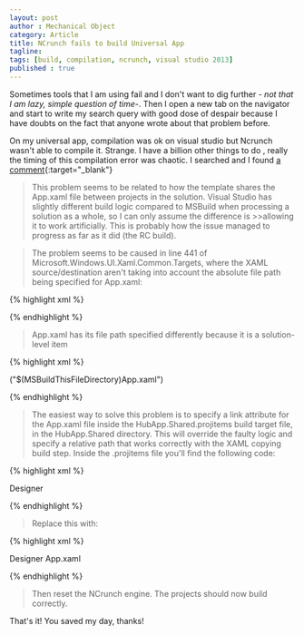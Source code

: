 ```yaml
---
layout: post
author : Mechanical Object
category: Article
title: NCrunch fails to build Universal App
tagline: 
tags: [build, compilation, ncrunch, visual studio 2013]
published : true
---
```

Sometimes tools that I am using fail and I don't want to dig further _- not that I am lazy, simple question of time-_. 
Then I open a new tab on the navigator and start to write my search query with good dose of despair because I have 
doubts on the fact that anyone wrote about that problem before. 

<!--more-->

On my universal app, compilation was ok on visual studio but Ncrunch wasn't able to compile it. Strange. 
I have a billion other things to do , really the timing of this compilation error was chaotic. 
I searched and I found 
[a comment](http://forum.ncrunch.net/yaf_postst1241_NCrunch-Failing-to-comple--Windows-and--WindowsPhone-projects-inside-Universal-Application-solution.aspx){:target="_blank"}

> This problem seems to be related to how the template shares the App.xaml file between projects in the solution.
> Visual Studio has slightly different build logic compared to MSBuild when processing a solution as a whole, 
> so I can only assume the difference is >>allowing it to work artificially. This is probably how the issue 
managed to progress as far as it did (the RC build).

>The problem seems to be caused in line 441 of Microsoft.Windows.UI.Xaml.Common.Targets, where the XAML 
source/destination aren't taking into account the absolute file path being specified for App.xaml:

{% highlight xml %}

<GeneratedXamlSrc0 Condition="'%(AllProjectXamlPages.Link)'==''" 
                   Include="@(AllProjectXamlPages->'$(XamlGeneratedOutputPath)%(Identity)')" 
/>

{% endhighlight %}

>App.xaml has its file path specified differently because it is a solution-level item 

{% highlight xml %}

("$(MSBuildThisFileDirectory)App.xaml")

{% endhighlight %}

>The easiest way to solve this problem is to specify a link attribute for the App.xaml file inside the 
HubApp.Shared.projitems build target file, in the HubApp.Shared directory. This will override the faulty 
logic and specify a relative path that works correctly with the XAML copying build step. Inside 
the .projitems file you'll find the following code:

{% highlight xml %}

<ApplicationDefinition Include="$(MSBuildThisFileDirectory)App.xaml">
    <SubType>Designer</SubType>
</ApplicationDefinition>

{% endhighlight %}

>Replace this with:

{% highlight xml %}

<ApplicationDefinition Include="$(MSBuildThisFileDirectory)App.xaml">
    <SubType>Designer</SubType>
    <Link>App.xaml</Link>
</ApplicationDefinition>

{% endhighlight %}

>Then reset the NCrunch engine. The projects should now build correctly.

That's it! You saved my day, thanks!